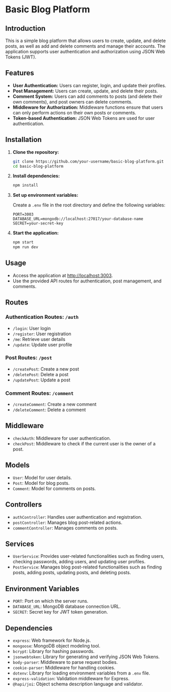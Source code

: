 # Basic Blog Platform

## Introduction

This is a simple blog platform that allows users to create, update, and delete posts, as well as add and delete comments and manage their accounts. The application supports user authentication and authorization using JSON Web Tokens (JWT).

## Features

- **User Authentication:** Users can register, login, and update their profiles.
- **Post Management:** Users can create, update, and delete their posts.
- **Comment System:** Users can add comments to posts (and delete their own comments), and post owners can delete comments.
- **Middleware for Authorization:** Middleware functions ensure that users can only perform actions on their own posts or comments.
- **Token-based Authentication:** JSON Web Tokens are used for user authentication.

## Installation

1. **Clone the repository:**

    ```bash
    git clone https://github.com/your-username/basic-blog-platform.git
    cd basic-blog-platform
    ```

2. **Install dependencies:**

    ```bash
    npm install
    ```

3. **Set up environment variables:**

    Create a `.env` file in the root directory and define the following variables:

    ```env
    PORT=3003
    DATABASE_URL=mongodb://localhost:27017/your-database-name
    SECRET=your-secret-key
    ```

4. **Start the application:**

    ```bash
    npm start
    npm run dev
    ```

## Usage

- Access the application at [http://localhost:3003](http://localhost:3003).
- Use the provided API routes for authentication, post management, and comments.

## Routes

### Authentication Routes: `/auth`

- `/login`: User login
- `/register`: User registration
- `/me`: Retrieve user details
- `/update`: Update user profile

### Post Routes: `/post`

- `/createPost`: Create a new post
- `/deletePost`: Delete a post
- `/updatePost`: Update a post

### Comment Routes: `/comment`

- `/createComment`: Create a new comment
- `/deleteComment`: Delete a comment

## Middleware

- `checkAuth`: Middleware for user authentication.
- `checkPost`: Middleware to check if the current user is the owner of a post.

## Models

- `User`: Model for user details.
- `Post`: Model for blog posts.
- `Comment`: Model for comments on posts.

## Controllers

- `authController`: Handles user authentication and registration.
- `postController`: Manages blog post-related actions.
- `commentController`: Manages comments on posts.

## Services

- `UserService`: Provides user-related functionalities such as finding users, checking passwords, adding users, and updating user profiles.
- `PostService`: Manages blog post-related functionalities such as finding posts, adding posts, updating posts, and deleting posts.

## Environment Variables

- `PORT`: Port on which the server runs.
- `DATABASE_URL`: MongoDB database connection URL.
- `SECRET`: Secret key for JWT token generation.

## Dependencies

- `express`: Web framework for Node.js.
- `mongoose`: MongoDB object modeling tool.
- `bcrypt`: Library for hashing passwords.
- `jsonwebtoken`: Library for generating and verifying JSON Web Tokens.
- `body-parser`: Middleware to parse request bodies.
- `cookie-parser`: Middleware for handling cookies.
- `dotenv`: Library for loading environment variables from a `.env` file.
- `express-validation`: Validation middleware for Express.
- `@hapi/joi`: Object schema description language and validator.
